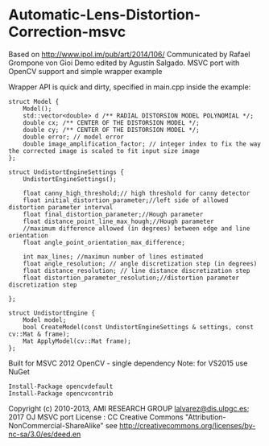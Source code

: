 # Automatic-Lens-Distortion-Correction-msvc
Based on http://www.ipol.im/pub/art/2014/106/ Communicated by Rafael Grompone von Gioi Demo edited by Agustín Salgado. 
MSVC port with OpenCV support and simple wrapper example

Wrapper API is quick and dirty, specified in main.cpp inside the example:
```
struct Model {
	Model();
	std::vector<double> d /** RADIAL DISTORSION MODEL POLYNOMIAL */;
	double cx; /** CENTER OF THE DISTORSION MODEL */;
	double cy; /** CENTER OF THE DISTORSION MODEL */;
	double error; // model error
	double image_amplification_factor; // integer index to fix the way the corrected image is scaled to fit input size image
};

struct UndistortEngineSettings {
	UndistortEngineSettings();

	float canny_high_threshold;// high threshold for canny detector
	float initial_distortion_parameter;//left side of allowed distortion parameter interval
	float final_distortion_parameter;//Hough parameter
	float distance_point_line_max_hough;//Hough parameter
	//maximum difference allowed (in degrees) between edge and line orientation
	float angle_point_orientation_max_difference;

	int max_lines; //maximun number of lines estimated
	float angle_resolution; // angle discretization step (in degrees)
	float distance_resolution; // line distance discretization step
	float distortion_parameter_resolution;//distortion parameter discretization step

};

struct UndistortEngine {
	Model model;
	bool CreateModel(const UndistortEngineSettings & settings, const cv::Mat & frame);
	Mat ApplyModel(cv::Mat frame);
};
```

Built for MSVC 2012
OpenCV - single dependency
Note: for VS2015 use NuGet
```
Install-Package opencvdefault 
Install-Package opencvcontrib
```

Copyright (c) 2010-2013, AMI RESEARCH GROUP <lalvarez@dis.ulpgc.es>;
	      2017 OJ MSVC port
License : CC Creative Commons "Attribution-NonCommercial-ShareAlike"
see http://creativecommons.org/licenses/by-nc-sa/3.0/es/deed.en
